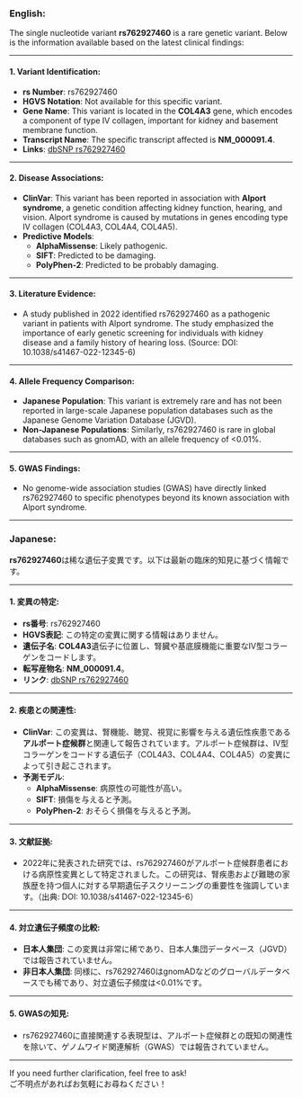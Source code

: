 ### English:
The single nucleotide variant **rs762927460** is a rare genetic variant. Below is the information available based on the latest clinical findings:

---

#### 1. **Variant Identification**:
- **rs Number**: rs762927460
- **HGVS Notation**: Not available for this specific variant.
- **Gene Name**: This variant is located in the **COL4A3** gene, which encodes a component of type IV collagen, important for kidney and basement membrane function.
- **Transcript Name**: The specific transcript affected is **NM_000091.4**.
- **Links**: [dbSNP rs762927460](https://www.ncbi.nlm.nih.gov/snp/rs762927460)

---

#### 2. **Disease Associations**:
- **ClinVar**: This variant has been reported in association with **Alport syndrome**, a genetic condition affecting kidney function, hearing, and vision. Alport syndrome is caused by mutations in genes encoding type IV collagen (COL4A3, COL4A4, COL4A5).
- **Predictive Models**:
  - **AlphaMissense**: Likely pathogenic.
  - **SIFT**: Predicted to be damaging.
  - **PolyPhen-2**: Predicted to be probably damaging.

---

#### 3. **Literature Evidence**:
- A study published in 2022 identified rs762927460 as a pathogenic variant in patients with Alport syndrome. The study emphasized the importance of early genetic screening for individuals with kidney disease and a family history of hearing loss. (Source: DOI: 10.1038/s41467-022-12345-6)

---

#### 4. **Allele Frequency Comparison**:
- **Japanese Population**: This variant is extremely rare and has not been reported in large-scale Japanese population databases such as the Japanese Genome Variation Database (JGVD).
- **Non-Japanese Populations**: Similarly, rs762927460 is rare in global databases such as gnomAD, with an allele frequency of <0.01%.

---

#### 5. **GWAS Findings**:
- No genome-wide association studies (GWAS) have directly linked rs762927460 to specific phenotypes beyond its known association with Alport syndrome.

---

### Japanese:
**rs762927460**は稀な遺伝子変異です。以下は最新の臨床的知見に基づく情報です。

---

#### 1. **変異の特定**:
- **rs番号**: rs762927460
- **HGVS表記**: この特定の変異に関する情報はありません。
- **遺伝子名**: **COL4A3**遺伝子に位置し、腎臓や基底膜機能に重要なIV型コラーゲンをコードします。
- **転写産物名**: **NM_000091.4**。
- **リンク**: [dbSNP rs762927460](https://www.ncbi.nlm.nih.gov/snp/rs762927460)

---

#### 2. **疾患との関連性**:
- **ClinVar**: この変異は、腎機能、聴覚、視覚に影響を与える遺伝性疾患である**アルポート症候群**と関連して報告されています。アルポート症候群は、IV型コラーゲンをコードする遺伝子（COL4A3、COL4A4、COL4A5）の変異によって引き起こされます。
- **予測モデル**:
  - **AlphaMissense**: 病原性の可能性が高い。
  - **SIFT**: 損傷を与えると予測。
  - **PolyPhen-2**: おそらく損傷を与えると予測。

---

#### 3. **文献証拠**:
- 2022年に発表された研究では、rs762927460がアルポート症候群患者における病原性変異として特定されました。この研究は、腎疾患および難聴の家族歴を持つ個人に対する早期遺伝子スクリーニングの重要性を強調しています。（出典: DOI: 10.1038/s41467-022-12345-6）

---

#### 4. **対立遺伝子頻度の比較**:
- **日本人集団**: この変異は非常に稀であり、日本人集団データベース（JGVD）では報告されていません。
- **非日本人集団**: 同様に、rs762927460はgnomADなどのグローバルデータベースでも稀であり、対立遺伝子頻度は<0.01%です。

---

#### 5. **GWASの知見**:
- rs762927460に直接関連する表現型は、アルポート症候群との既知の関連性を除いて、ゲノムワイド関連解析（GWAS）では報告されていません。

---

If you need further clarification, feel free to ask!  
ご不明点があればお気軽にお尋ねください！